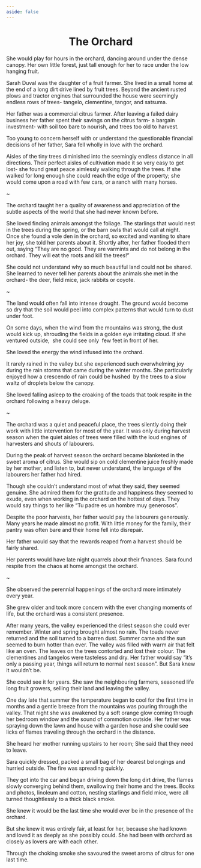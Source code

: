```yaml
---
aside: false
---
```


<h1 align="center">The Orchard</h1>

<span class="dropcap">S</span>he would play for hours in the orchard, dancing around under the dense canopy. Her own little forest, just tall enough for her to race under the low hanging fruit.

Sarah Duval was the daughter of a fruit farmer. She lived in a small home at the end of a long dirt drive lined by fruit trees. Beyond the ancient rusted plows and tractor engines that surrounded the house were seemingly endless rows of trees- tangelo, clementine, tangor, and satsuma.

Her father was a commercial citrus farmer. After leaving a failed dairy business her father spent their savings on the citrus farm- a bargain investment- with soil too bare to nourish, and trees too old to harvest.

Too young to concern herself with or understand the questionable financial decisions of her father, Sara fell wholly in love with the orchard.

Aisles of the tiny trees diminished into the seemingly endless distance in all directions. Their perfect aisles of cultivation made it so very easy to get lost- she found great peace aimlessly walking through the trees. If she walked for long enough she could reach the edge of the property; she would come upon a road with few cars, or a ranch with many horses.

~

The orchard taught her a quality of awareness and appreciation of the subtle aspects of the world that she had never known before.

She loved finding animals amongst the foliage. The starlings that would nest in the trees during the spring, or the barn owls that would call at night.  Once she found a vole den in the orchard, so excited and wanting to share her joy, she told her parents about it. Shortly after, her father flooded them out, saying “They are no good. They are varmints and do not belong in the orchard. They will eat the roots and kill the trees!”

She could not understand why so much beautiful land could not be shared. She learned to never tell her parents about the animals she met in the orchard- the deer, field mice, jack rabbits or coyote.

~

The land would often fall into intense drought. The ground would become so dry that the soil would peel into complex patterns that would turn to dust under foot.

On some days, when the wind from the mountains was strong, the dust would kick up, shrouding the fields in a golden eye irritating cloud. If she ventured outside,  she could see only  few feet in front of her. 

She loved the energy the wind infused into the orchard.

It rarely rained in the valley but she experienced such overwhelming joy during the rain storms that came during the winter months. She particularly enjoyed how a crescendo of rain could be hushed  by the trees to a slow waltz of droplets below the canopy.

She loved falling asleep to the croaking of the toads that took respite in the orchard following a heavy deluge.

~

The orchard was a quiet and peaceful place, the trees silently doing their work with little intervention for most of the year. It was only during harvest season when the quiet aisles of trees were filled with the loud engines of harvesters and shouts of labourers.

During the peak of harvest season the orchard became blanketed in the sweet aroma of citrus. She would sip on cold clementine juice freshly made by her mother, and listen to, but never understand, the language of the labourers her father had hired.

Though she couldn’t understand most of what they said, they seemed genuine. She admired them for the gratitude and happiness they seemed to exude, even when working in the orchard on the hottest of days. They would say things to her like “Tu padre es un hombre muy generosos”.

Despite the poor harvests, her father would pay the labourers generously. Many years he made almost no profit. With little money for the family, their pantry was often bare and their home fell into disrepair.

Her father would say that the rewards reaped from a harvest should be fairly shared.

Her parents would have late night quarrels about their finances. Sara found respite from the chaos at home amongst the orchard. 

~

She observed the perennial happenings of the orchard more intimately every year. 

She grew older and took more concern with the ever changing moments of life, but the orchard was a consistent presence.

After many years, the valley experienced the driest season she could ever remember. Winter and spring brought almost no rain. The toads never returned and the soil turned to a barren dust. Summer came and the sun seemed to burn hotter than ever. The valley was filled with warm air that felt like an oven. The leaves on the trees contorted and lost their colour. The clementines and tangelos were tasteless and dry. Her father would say “it’s only a passing year, things will return to normal next season”. But Sara knew it wouldn’t be. 

She could see it for years. She saw the neighbouring farmers, seasoned life long fruit growers, selling their land and leaving the valley.

  

One day late that summer the temperature began to cool for the first time in months and a gentle breeze from the mountains was pouring through the valley. That night she was awakened by a soft orange glow coming through her bedroom window and the sound of commotion outside. Her father was spraying down the lawn and house with a garden hose and she could see licks of flames traveling through the orchard in the distance.

She heard her mother running upstairs to her room; She said that they need to leave.

Sara quickly dressed, packed a small bag of her dearest belongings and hurried outside. The fire was spreading quickly.

They got into the car and began driving down the long dirt drive, the flames slowly converging behind them, swallowing their home and the trees. Books and photos, linoleum and cotton, nesting starlings and field mice, were all turned thoughtlessly to a thick black smoke.

  

She knew it would be the last time she would ever be in the presence of the orchard.

But she knew it was entirely fair, at least for her, because she had known and loved it as deeply as she possibly could. She had been with orchard as closely as lovers are with each other.

Through the choking smoke she savoured the sweet aroma of citrus for one last time.
 


